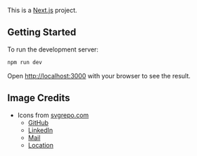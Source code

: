 This is a [Next.js](https://nextjs.org) project.

## Getting Started

To run the development server:

```bash
npm run dev
```

Open [http://localhost:3000](http://localhost:3000) with your browser to see the result.

## Image Credits

- Icons from [svgrepo.com](https://svgrepo.com/)
  - [GitHub](https://svgrepo.com/svg/512317/github-142)
  - [LinkedIn](https://svgrepo.com/svg/473701/linkedin)
  - [Mail](https://svgrepo.com/svg/533200/mail-alt-3)
  - [Location](https://svgrepo.com/svg/462283/pin)